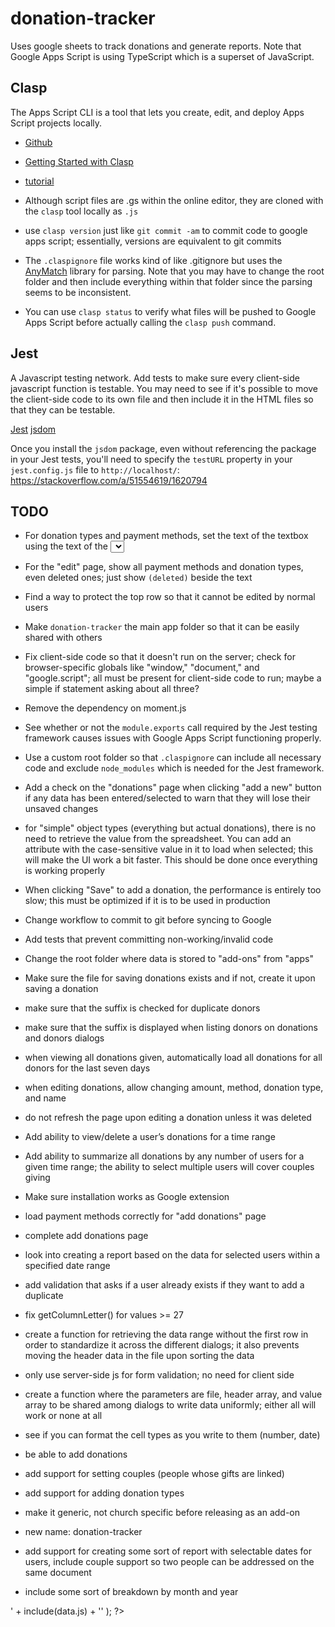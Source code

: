 # donation-tracker

Uses google sheets to track donations and generate reports. Note that Google
Apps Script is using TypeScript which is a superset of JavaScript.

## Clasp
The Apps Script CLI is a tool that lets you create, edit, and deploy Apps Script
projects locally.

-   [Github](https://github.com/google/clasp)
-   [Getting Started with Clasp](https://developers.google.com/apps-script/guides/clasp)
-   [tutorial](https://codelabs.developers.google.com/codelabs/clasp)

-   Although script files are .gs within the online editor, they are cloned with
the `clasp` tool locally as `.js`
-   use `clasp version` just like `git commit -am` to commit code to google apps
script; essentially, versions are equivalent to git commits
-   The `.claspignore` file works kind of like .gitignore but uses the
[AnyMatch](https://github.com/micromatch/anymatch) library for parsing. Note
that you may have to change the root folder and then include everything within
that folder since the parsing seems to be inconsistent.
-   You can use `clasp status` to verify what files will be pushed to Google
Apps Script before actually calling the `clasp push` command.

## Jest
A Javascript testing network. Add tests to make sure every client-side
javascript function is testable. You may need to see if it's possible to move
the client-side code to its own file and then include it in the HTML files so
that they can be testable.

[Jest](https://jestjs.io/en/)
[jsdom](https://www.npmjs.com/package/jsdom)

Once you install the `jsdom` package, even without referencing the package in
your Jest tests, you'll need to specify the `testURL` property in your
`jest.config.js` file to `http://localhost/`:
<https://stackoverflow.com/a/51554619/1620794>




## TODO
-   For donation types and payment methods, set the text of the textbox using the text of the <select> element to prevent long loading times
-   For the "edit" page, show all payment methods and donation types, even deleted ones; just show `(deleted)` beside the text
-   Find a way to protect the top row so that it cannot be edited by normal users
-   Make `donation-tracker` the main app folder so that it can be easily shared with others
-   Fix client-side code so that it doesn't run on the server; check for browser-specific globals
like "window," "document," and "google.script"; all must be present for
client-side code to run; maybe a simple if statement asking about all three?
-   Remove the dependency on moment.js
-   See whether or not the `module.exports` call required by the Jest testing
framework causes issues with Google Apps Script functioning properly.
-   Use a custom root folder so that `.claspignore` can include all necessary
code and exclude `node_modules` which is needed for the Jest framework.
-   Add a check on the "donations" page when clicking "add a new" button if
any data has been entered/selected to warn that they will lose their unsaved changes
-   for "simple" object types (everything but actual donations), there is no
need to retrieve the value from the spreadsheet. You can add an attribute with
the case-sensitive value in it to load when selected; this will make the UI
work a bit faster. This should be done once everything is working properly
-   When clicking "Save" to add a donation, the performance is entirely too slow;
this must be optimized if it is to be used in production
-   Change workflow to commit to git before syncing to Google
-   Add tests that prevent committing non-working/invalid code
-   Change the root folder where data is stored to "add-ons" from "apps"
-   Make sure the file for saving donations exists and if not, create it upon
saving a donation
-   make sure that the suffix is checked for duplicate donors
-   make sure that the suffix is displayed when listing donors on donations and donors dialogs
-   when viewing all donations given, automatically load all donations for all
donors for the last seven days
-   when editing donations, allow changing amount, method, donation type, and name
-   do not refresh the page upon editing a donation unless it was deleted
-   Add ability to view/delete a user’s donations for a time range
-   Add ability to summarize all donations by any number of users for a given
time range; the ability to select multiple users will cover couples giving
-   Make sure installation works as Google extension
-   load payment methods correctly for "add donations" page
-   complete add donations page
-   look into creating a report based on the data for selected users within
a specified date range

-   add validation that asks if a user already exists if they want to add a duplicate
-   fix getColumnLetter() for values >= 27
-   create a function for retrieving the data range without the first row
in order to standardize it across the different dialogs; it also
prevents moving the header data in the file upon sorting the data
-   only use server-side js for form validation; no need for client side
-   create a function where the parameters are
file, header array, and value array to be shared among dialogs to
write data uniformly; either all will work or none at all
-   see if you can format the cell types as you write to them (number, date)
-   be able to add donations
-   add support for setting couples (people whose gifts are linked)
-   add support for adding donation types
-   make it generic, not church specific before releasing as an add-on
-   new name: donation-tracker
-   add support for creating some sort of report with selectable dates for users,
include couple support so two people can be addressed on the same document
-   include some sort of breakdown by month and year

<!-- page specific javascript -->
<?!=
  // isNullOrEmptySpace(data.js) === true ? '' : ( '<script>' + include(data.js) + '</script>' );
?>
